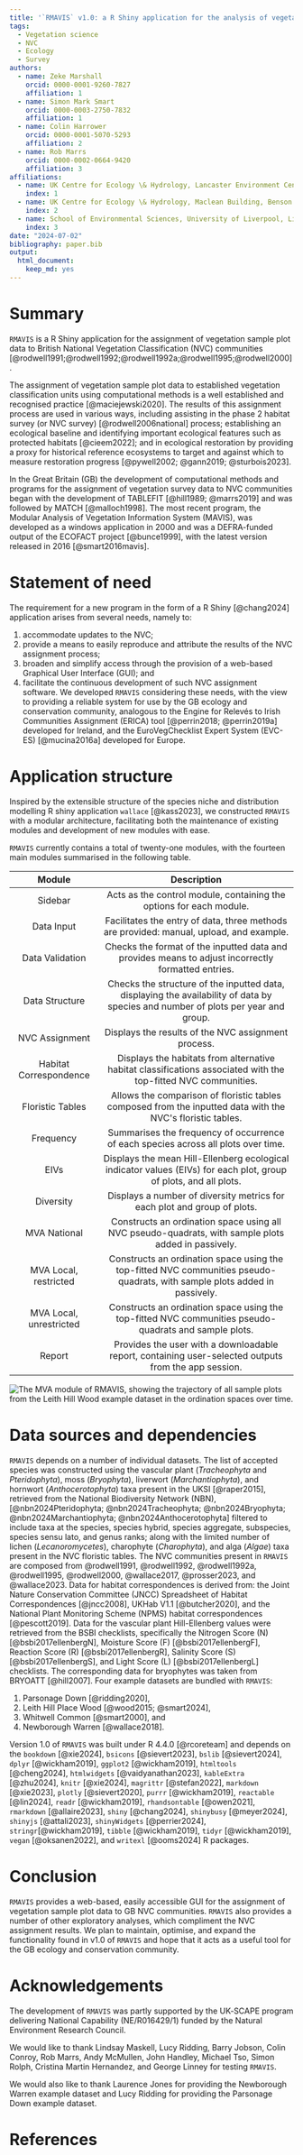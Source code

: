 ```yaml
---
title: '`RMAVIS` v1.0: a R Shiny application for the analysis of vegetation survey data and assignment to GB NVC communities.'
tags:
  - Vegetation science
  - NVC
  - Ecology
  - Survey
authors:
  - name: Zeke Marshall
    orcid: 0000-0001-9260-7827
    affiliation: 1
  - name: Simon Mark Smart
    orcid: 0000-0003-2750-7832
    affiliation: 1
  - name: Colin Harrower
    orcid: 0000-0001-5070-5293
    affiliation: 2
  - name: Rob Marrs
    orcid: 0000-0002-0664-9420
    affiliation: 3
affiliations:
  - name: UK Centre for Ecology \& Hydrology, Lancaster Environment Centre, Library Avenue, Bailrigg, Lancaster, LA1 4AP, United Kingdom
    index: 1
  - name: UK Centre for Ecology \& Hydrology, Maclean Building, Benson Lane, Crowmarsh Gifford, Wallingford, Oxfordshire, OX10 8BB, United Kingdom
    index: 2
  - name: School of Environmental Sciences, University of Liverpool, Liverpool, L69 3GP, UK
    index: 3
date: "2024-07-02"
bibliography: paper.bib
output:
  html_document:
    keep_md: yes
---
```

  
# Summary

`RMAVIS` is a R Shiny application for the assignment of vegetation sample
plot data to British National Vegetation Classification (NVC) 
communities [@rodwell1991;@rodwell1992;@rodwell1992a;@rodwell1995;@rodwell2000].

The assignment of vegetation sample plot data to established vegetation 
classification units using computational methods is a well established and 
recognised practice [@maciejewski2020]. 
The results of this assignment process are used in various ways, 
including assisting in the phase 2 habitat survey
(or NVC survey) [@rodwell2006national] process; 
establishing an ecological baseline and identifying important ecological 
features such as protected habitats [@cieem2022]; 
and in ecological restoration by providing a proxy for historical reference 
ecosystems to target and against which to measure restoration progress 
[@pywell2002; @gann2019; @sturbois2023].

In the Great Britain (GB) the development of computational methods and programs 
for the assignment of vegetation survey data to NVC communities began with the 
development of TABLEFIT [@hill1989; @marrs2019] and was followed by MATCH 
[@malloch1998].
The most recent program, the Modular Analysis of Vegetation Information System 
(MAVIS), was developed as a windows application in 2000 and was a DEFRA-funded
output of the ECOFACT project [@bunce1999], with the latest version released in 
2016 [@smart2016mavis].


# Statement of need

The requirement for a new program in the form of a R Shiny [@chang2024] 
application arises from several needs, namely to: 
1) accommodate updates to the NVC;
2) provide a means to easily reproduce and attribute the results of the NVC
assignment process;
3) broaden and simplify access through the provision of a web-based Graphical 
User Interface (GUI);
and
4) facilitate the continuous development of such NVC assignment software.
We developed `RMAVIS` considering these needs, with the view to providing
a reliable system for use by the GB ecology and conservation community, 
analogous to the Engine for Relevés to Irish Communities Assignment (ERICA)
tool [@perrin2018; @perrin2019a] developed for Ireland, and the EuroVegChecklist
Expert System (EVC-ES) [@mucina2016a] developed for Europe.

# Application structure

Inspired by the extensible structure of the species niche and distribution 
modelling R shiny application `wallace` [@kass2023], we constructed `RMAVIS` 
with a modular architecture, facilitating both the maintenance of existing 
modules and development of new modules with ease.

`RMAVIS` currently contains a total of twenty-one modules, with the fourteen main 
modules summarised in the following table.

|        **Module**       |                                                          **Description**                                                          |
|:-----------------------:|:---------------------------------------------------------------------------------------------------------------------------------:|
|         Sidebar         |                                Acts as the control module, containing the options for each module.                                |
|        Data Input       |                      Facilitates the entry of data, three methods are provided: manual, upload, and example.                      |
|     Data Validation     |                 Checks the format of the inputted data and provides means to adjust incorrectly formatted entries.                |
|      Data Structure     | Checks the structure of the inputted data, displaying the availability of data by species and number of plots per year and group. |
|      NVC Assignment     |                                        Displays the results of the NVC assignment process.                                        |
|  Habitat Correspondence |           Displays the habitats from alternative habitat classifications associated with the top-fitted NVC communities.          |
|     Floristic Tables    |             Allows the comparison of floristic tables composed from the inputted data with the NVC's floristic tables.            |
|        Frequency        |                         Summarises the frequency of occurrence of each species across all plots over time.                        |
|           EIVs          |         Displays the mean Hill-Ellenberg ecological indicator values (EIVs) for each plot, group of plots, and all plots.         |
|        Diversity        |                              Displays a number of diversity metrics for each plot and group of plots.                             |
|       MVA National      |                Constructs an ordination space using all NVC pseudo-quadrats, with sample plots added in passively.                |
|  MVA Local, restricted  |     Constructs an ordination space using the top-fitted NVC communities pseudo-quadrats, with sample plots added in passively.    |
| MVA Local, unrestricted |               Constructs an ordination space using the top-fitted NVC communities pseudo-quadrats and sample plots.               |
|          Report         |                Provides the user with a downloadable report, containing user-selected outputs from the app session.               |



![The MVA module of `RMAVIS`, showing the trajectory of all sample plots from the Leith Hill Wood example dataset in the ordination spaces over time.](joss_screenshot.png)

# Data sources and dependencies

`RMAVIS` depends on a number of individual datasets.
The list of accepted species was constructed using 
the vascular plant (*Tracheophyta* and *Pteridophyta*), moss (*Bryophyta*), 
liverwort (*Marchantiophyta*), and hornwort (*Anthocerotophyta*) taxa present in 
the UKSI [@raper2015], retrieved from the National Biodiversity Network (NBN), 
[@nbn2024Pteridophyta; @nbn2024Tracheophyta; @nbn2024Bryophyta; 
@nbn2024Marchantiophyta; @nbn2024Anthocerotophyta] filtered to 
include taxa at the species, species hybrid, species aggregate, subspecies, 
species sensu lato, and genus ranks; 
along with  the limited number of lichen (*Lecanoromycetes*), 
charophyte (*Charophyta*), and alga (*Algae*) taxa present in the NVC floristic 
tables.
The NVC communities present in `RMAVIS` are composed from @rodwell1991, 
@rodwell1992, @rodwell1992a, @rodwell1995, @rodwell2000, 
@wallace2017, @prosser2023, and @wallace2023.
Data for habitat correspondences is derived from: 
the Joint Nature Conservation Committee (JNCC) Spreadsheet of Habitat 
Correspondences [@jncc2008],
UKHab V1.1 [@butcher2020], and
the National Plant Monitoring Scheme (NPMS) habitat correspondences
[@pescott2019].
Data for the vascular plant Hill-Ellenberg values were retrieved from the
BSBI checklists, specifically the Nitrogen Score (N)
[@bsbi2017ellenbergN], Moisture Score (F) [@bsbi2017ellenbergF],
Reaction Score (R) [@bsbi2017ellenbergR], Salinity Score (S)
[@bsbi2017ellenbergS], and Light Score (L) [@bsbi2017ellenbergL] checklists. 
The corresponding data for bryophytes was taken from BRYOATT [@hill2007].
Four example datasets are bundled with `RMAVIS`: 
1) Parsonage Down [@ridding2020],
2) Leith Hill Place Wood [@wood2015; @smart2024],
3) Whitwell Common [@smart2000],
and
4) Newborough Warren [@wallace2018].

Version 1.0 of `RMAVIS` was built under R 4.4.0 [@rcoreteam] and depends on the 
`bookdown` [@xie2024],
`bsicons` [@sievert2023],
`bslib` [@sievert2024],
`dplyr` [@wickham2019],
`ggplot2` [@wickham2019],
`htmltools` [@cheng2024],
`htmlwidgets` [@vaidyanathan2023],
`kableExtra` [@zhu2024],
`knitr` [@xie2024],
`magrittr` [@stefan2022],
`markdown` [@xie2023],
`plotly` [@sievert2020],
`purrr` [@wickham2019],
`reactable` [@lin2024],
`readr` [@wickham2019],
`rhandsontable` [@owen2021],
`rmarkdown` [@allaire2023],
`shiny` [@chang2024],
`shinybusy` [@meyer2024],
`shinyjs` [@attali2023],
`shinyWidgets` [@perrier2024],
`stringr`[@wickham2019],
`tibble` [@wickham2019],
`tidyr` [@wickham2019],
`vegan` [@oksanen2022], and
`writexl` [@ooms2024] R packages. 

# Conclusion

`RMAVIS` provides a web-based, easily accessible GUI for the assignment of
vegetation sample plot data to GB NVC communities. 
`RMAVIS` also provides a number of other exploratory analyses, 
which compliment the NVC assignment results.
We plan to maintain, optimise, and expand the functionality found in v1.0 of 
`RMAVIS` and hope that it acts as a useful tool for the GB ecology and 
conservation community.

# Acknowledgements

The development of `RMAVIS` was partly supported by the UK‐SCAPE program 
delivering National Capability (NE/R016429/1) funded by the Natural Environment 
Research Council.

We would like to thank
Lindsay Maskell,
Lucy Ridding,
Barry Jobson,
Colin Conroy,
Rob Marrs,
Andy McMullen,
John Handley,
Michael Tso,
Simon Rolph,
Cristina Martin Hernandez,
and
George Linney
for testing `RMAVIS`.

We would also like to thank Laurence Jones for providing the Newborough
Warren example dataset and Lucy Ridding for providing the Parsonage Down
example dataset.

# References
